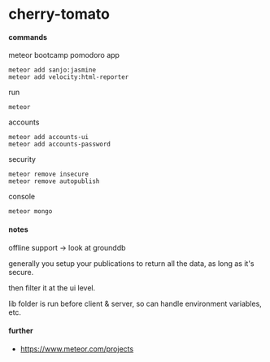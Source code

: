 cherry-tomato
=============

#### commands

meteor bootcamp pomodoro app

    meteor add sanjo:jasmine
    meteor add velocity:html-reporter

run

    meteor

accounts

    meteor add accounts-ui
    meteor add accounts-password

security

    meteor remove insecure
    meteor remove autopublish

console

    meteor mongo

#### notes

offline support -> look at grounddb

generally you setup your publications to return all the data, as long as it's secure.

then filter it at the ui level.

lib folder is run before client & server, so can handle environment variables, etc.

#### further

* https://www.meteor.com/projects
